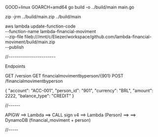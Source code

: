GOOD=linux GOARCH=amd64 go build -o ../build/main main.go

zip -jrm ../build/main.zip ../build/main

aws lambda update-function-code \
--function-name lambda-financial-moviment \
--zip-file fileb:///mnt/c/Eliezer/workspace/github.com/lambda-financial-moviment/build/main.zip \
--publish 

//------------------------

Endpoints

GET /version
GET financialmovimentbyperson/{901}
POST /financialmovimentbyperson

  {
        "account": "ACC-001",
        "person_id": "901",
        "currency": "BRL",
        "amount": 2222,
        "balance_type": "CREDIT"
  }

//------

APIGW ==> Lambda ==> CALL sign v4 ==> Lambda (Person) ==>
                 ==> DynamoDB (financial_moviment + person)

//-----